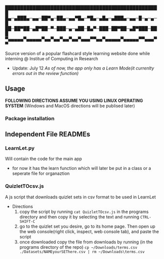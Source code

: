 
███████████████████████████████████████████████████
█▄─▄███▄─▄▄─██▀▄─██▄─▄▄▀█▄─▀█▄─▄█▄─▄███▄─▄▄─█─▄─▄─█
██─██▀██─▄█▀██─▀─███─▄─▄██─█▄▀─███─██▀██─▄█▀███─███
▀▄▄▄▄▄▀▄▄▄▄▄▀▄▄▀▄▄▀▄▄▀▄▄▀▄▄▄▀▀▄▄▀▄▄▄▄▄▀▄▄▄▄▄▀▀▄▄▄▀▀

 Source version of a popular flashcard style learning website done while interning @ Institue of Computing in Research 

- Update: July 12 *As of now, the app only has a Learn Mode(it currenlty errors out in the review function)*
## Usage 
**FOLLOWING DIRECTIONS ASSUME YOU USING LINUX OPERATING SYSTEM** (Windows and MacOS directions will be publised later)
### Package installation

## Independent File READMEs

### LearnLet.py
Will contain the code for the main app
- for now it has the learn function which will later be put in a class or a seperate file for organaztion
### QuizletTOcsv.js
A js script that downloads quizlet sets in csv format to be used in LearnLet
- Directions
  1) copy the script by running `cat QuizletTOcsv.js` in the programs directory and then copy it by selecting the text and running `CTRL-SHIFT-C`
  2) go to the quizlet set you desire, go to its home page. Then open up the web console(right click, inspect, web console tab), and paste the script
  3) once downloaded copy the file from downloads by running (in the programs directory of the repo) `cp ~/Downloads/terms.csv ./Datasets/NAMEyourSEThere.csv | rm ~/Downloads\terms.csv`